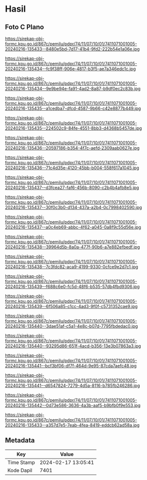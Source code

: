 # Hasil

## Foto C Plano

https://sirekap-obj-formc.kpu.go.id/867c/pemilu/pdpr/74/11/07/10/01/7411071001005-20240216-135433--8480e5bd-7d17-41b4-9fd2-222b54e1a06e.jpg

https://sirekap-obj-formc.kpu.go.id/867c/pemilu/pdpr/74/11/07/10/01/7411071001005-20240216-135434--fc9f38ff-906e-4817-b3f5-ae7a346edc1c.jpg

https://sirekap-obj-formc.kpu.go.id/867c/pemilu/pdpr/74/11/07/10/01/7411071001005-20240216-135434--9e9be94e-fa91-4ad2-8a87-b9df0ec2c83b.jpg

https://sirekap-obj-formc.kpu.go.id/867c/pemilu/pdpr/74/11/07/10/01/7411071001005-20240216-135435--a1cedba7-dfcd-4587-9b66-c42e8877b449.jpg

https://sirekap-obj-formc.kpu.go.id/867c/pemilu/pdpr/74/11/07/10/01/7411071001005-20240216-135435--224502c9-84fe-4551-8bb3-d4368b5457de.jpg

https://sirekap-obj-formc.kpu.go.id/867c/pemilu/pdpr/74/11/07/10/01/7411071001005-20240216-135436--20597186-b354-4f7c-aefd-2309aab0627e.jpg

https://sirekap-obj-formc.kpu.go.id/867c/pemilu/pdpr/74/11/07/10/01/7411071001005-20240216-135436--71c4d35e-4120-45bb-b004-558f617a1045.jpg

https://sirekap-obj-formc.kpu.go.id/867c/pemilu/pdpr/74/11/07/10/01/7411071001005-20240216-135437--d3fcea27-faf6-456b-8090-c2b4b4afb8e5.jpg

https://sirekap-obj-formc.kpu.go.id/867c/pemilu/pdpr/74/11/07/10/01/7411071001005-20240216-135437--30f0c3b0-d134-437a-a2b4-0c7998402590.jpg

https://sirekap-obj-formc.kpu.go.id/867c/pemilu/pdpr/74/11/07/10/01/7411071001005-20240216-135437--a0c4eb69-abbc-4f62-a045-0a8f9c55d56e.jpg

https://sirekap-obj-formc.kpu.go.id/867c/pemilu/pdpr/74/11/07/10/01/7411071001005-20240216-135438--39964d5b-8a0a-477f-90b6-a7e882efbedf.jpg

https://sirekap-obj-formc.kpu.go.id/867c/pemilu/pdpr/74/11/07/10/01/7411071001005-20240216-135438--7c3fdc82-aca9-4199-9330-0cfce9e2d7c1.jpg

https://sirekap-obj-formc.kpu.go.id/867c/pemilu/pdpr/74/11/07/10/01/7411071001005-20240216-135439--f688c6e0-fc5d-48f6-b535-57db4fbd9306.jpg

https://sirekap-obj-formc.kpu.go.id/867c/pemilu/pdpr/74/11/07/10/01/7411071001005-20240216-135439--6f506a85-c1cc-4ad3-9f0f-c5731352cae9.jpg

https://sirekap-obj-formc.kpu.go.id/867c/pemilu/pdpr/74/11/07/10/01/7411071001005-20240216-135440--3dae51af-c5a1-4e8c-b07d-7795fbdedac0.jpg

https://sirekap-obj-formc.kpu.go.id/867c/pemilu/pdpr/74/11/07/10/01/7411071001005-20240216-135440--93295d86-651f-4acd-b356-13e3b07863a3.jpg

https://sirekap-obj-formc.kpu.go.id/867c/pemilu/pdpr/74/11/07/10/01/7411071001005-20240216-135441--bcf3bf06-df7f-464d-9e95-87cda7aefc48.jpg

https://sirekap-obj-formc.kpu.go.id/867c/pemilu/pdpr/74/11/07/10/01/7411071001005-20240216-135441--d6547824-7279-4d5a-8116-b785fb246286.jpg

https://sirekap-obj-formc.kpu.go.id/867c/pemilu/pdpr/74/11/07/10/01/7411071001005-20240216-135442--0d73e586-3636-4a3b-aaf5-b9bfb0f9e553.jpg

https://sirekap-obj-formc.kpu.go.id/867c/pemilu/pdpr/74/11/07/10/01/7411071001005-20240216-135433--a357d7e5-7eab-4fea-8419-eddcb62ad58a.jpg


## Metadata

| Key        | Value               |
| ---------- | ------------------- |
| Time Stamp | 2024-02-17 13:05:41 |
| Kode Dapil | 7401                |



